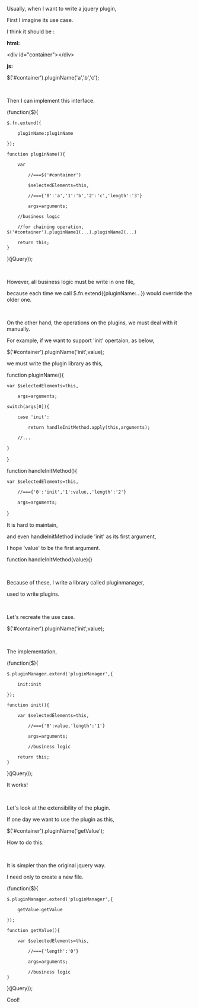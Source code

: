 Usually, when I want to write a jquery plugin, 

First I imagine its use case.

I think it should be :

**html:**

&lt;div id="container"&gt;&lt;/div&gt;

**js:**

$('#container').pluginName('a','b','c');

<br/>

Then I can implement this interface.

(function($){

	$.fn.extend({
	
		pluginName:pluginName
		
	});
	
	function pluginName(){
	
		var 
		
			//===$('#container')
			
			$selectedElements=this,  
			
			//==={'0':'a','1':'b','2':'c','length':'3'}
			
			args=arguments;
			
		//business logic
		
		//for chaining operation, $('#container').pluginName1(...).pluginName2(...)
		
		return this;
	}

}(jQuery));

<br/>

However, all business logic must be write in one file,

because each time we call $.fn.extend({pluginName:...}) would override the older one.

<br/>

On the other hand, the operations on the plugins, we must deal with it manually.

For example, if we want to support 'init' opertaion, as below,

$('#container').pluginName('init',value);

we must write the plugin library as this,

function pluginName(){

	var $selectedElements=this,  
	
		args=arguments;
		
	switch(args[0]){
	
	    case 'init':
		
			return handleInitMethod.apply(this,arguments);
			
		//...
		
	}
	
}

function handleInitMethod(){

	var $selectedElements=this,  
	
		//==={'0':'init','1':value,,'length':'2'}
		
		args=arguments;
		
}

It is hard to maintain, 

and even handleInitMethod include 'init' as its first argument,

I hope 'value' to be the first argument.

function handleInitMethod(value){}

<br/>

Because of these, I write a library called pluginmanager, 

used to write plugins.

<br/>

Let's recreate the use case.

$('#container').pluginName('init',value);

<br/>

The implementation,

(function($){

	$.pluginManager.extend('pluginManager',{
	
		init:init
		
	});
	
	function init(){
	
		var $selectedElements=this,
		
			//==={'0':value,'length':'1'}
			
			args=arguments; 
		
			//business logic
			
		return this;
	}

}(jQuery));

It works!

<br/>

Let's look at the extensibility of the plugin.

If one day we want to use the plugin as this,

$('#container').pluginName('getValue');

How to do this.

<br/>

It is simpler than the original jquery way.

I need only to create a new file.

(function($){

	$.pluginManager.extend('pluginManager',{
	
		getValue:getValue
		
	});
	
	function getValue(){
	
		var $selectedElements=this,
		
			//==={'length':'0'}
			
			args=arguments; 
		
			//business logic
	}

}(jQuery));

Cool!
